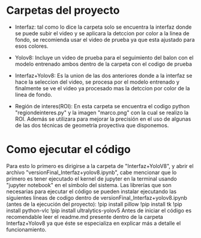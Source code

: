# Carpetas del proyecto

- Interfaz: tal como lo dice la carpeta solo se encuentra la interfaz donde se puede subir el video y se aplicara la detccion por color a la linea de fondo, se recomienda usar el video de prueba ya que esta ajustado para esos colores.

- Yolov8: Incluye un video de prueba para el seguimiento del balon con el modelo entrenado ambos dentro de la carpeta con el codigo de prueba

- Interfaz+Yolov8: Es la union de las dos anteriores donde a la interfaz se hace la seleccion del video, se procesa por el modelo entrenado y finalmente se ve el video ya procesado mas la detccion por color de la linea de fondo.

- Región de interes(ROI): En esta carpeta se encuentra el codigo python "regiondeinteres.py" y la imagen "marco.png" con la cual se realizo la ROI. Además se utilizara para mejorar la precisión en el uso de algunas de las dos técnicas de geometría proyectiva que disponemos.

# Como ejecutar el código
Para esto lo primero es dirigirse a la carpeta de "Interfaz+YoloV8", y abrir el archivo "versionFinal_Interfaz+yolov8.ipynb", cabe mencionar que lo primero es tener ejecutado el kernel de jupyter en la terminal usando "jupyter notebook" en el símbolo del sistema. Las librerías que son necesarias para ejecutar el código se pueden instalar ejecutando las siguientes líneas de codigo dentro de versionFinal_Interfaz+yolov8.ipynb (antes de la ejecución del proyecto):
!pip install pillow
!pip install tk
!pip install python-vlc
!pip install ultralytics-yolov5
Antes de iniciar el código es recomendable leer el readme.md presente dentro de la carpeta Interfaz+Yolov8 ya que éste se especializa en explicar más a detalle el funcionamiento.
